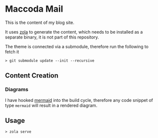 # Maccoda Mail

This is the content of my blog site.

It uses [zola](https://www.getzola.org/) to generate the content, which needs to
be installed as a separate binary, it is not part of this repository.

The theme is connected via a submodule, therefore run the following to fetch it

```shell
> git submodule update --init --recursive
```

## Content Creation

### Diagrams

I have hooked [mermaid](http://mermaid-js.github.io/mermaid/#/) into the build
cycle, therefore any code snippet of type `mermaid` will result in a rendered
diagram.

## Usage

```shell
> zola serve
```
